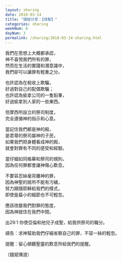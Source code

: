 ```yaml
---
layout: sharing
date: 2018-03-14
title: "讀經分享：【成聖】"
categories: sharing
weekNum: 8
dayNum: 3
permalink: /sharing/2018-03-14-sharing.html
---
```


我們在思想上大概都承認，    
神不喜悅我們所有的罪，    
然而在生活的實踐和潛意識中，    
我們卻可以讓罪有輕重之分。

也許認為在稅收上欺騙，    
好過對自己的配偶欺騙；    
也許認為偷拿公司的一隻鉛筆，   
好過偷拿別人家的一些東西。  

但摩西所設立的祭司制度，    
完全遵循神的指示和心意。

當記住我們都是神的殿，   
是君尊的祭司屬神的子民，    
如果我們把身體看成神的殿，   
就會對罪有不同的感受和經驗。   

當仔細如同帳幕和祭司的規則，    
因為任何罪都會讓神傷心歎息。

不要容忍絲毫背離神的罪，   
因為神聖的居所不能有污穢，    
努力跟隨耶穌給我們的樣式，    
即使是最小的細節也不可輕忽。

應該改變我們對罪的態度，   
因為神就住在我們中間。 

出29:1 你使亞倫和他兒子成聖，給我供祭司的職分。

禱告：求神幫助我們仔細省察自己的罪，不容一絲的輕忽。

提醒：留心傾聽聖靈的歎息所給我們的提醒。

（錢斌傳道）
